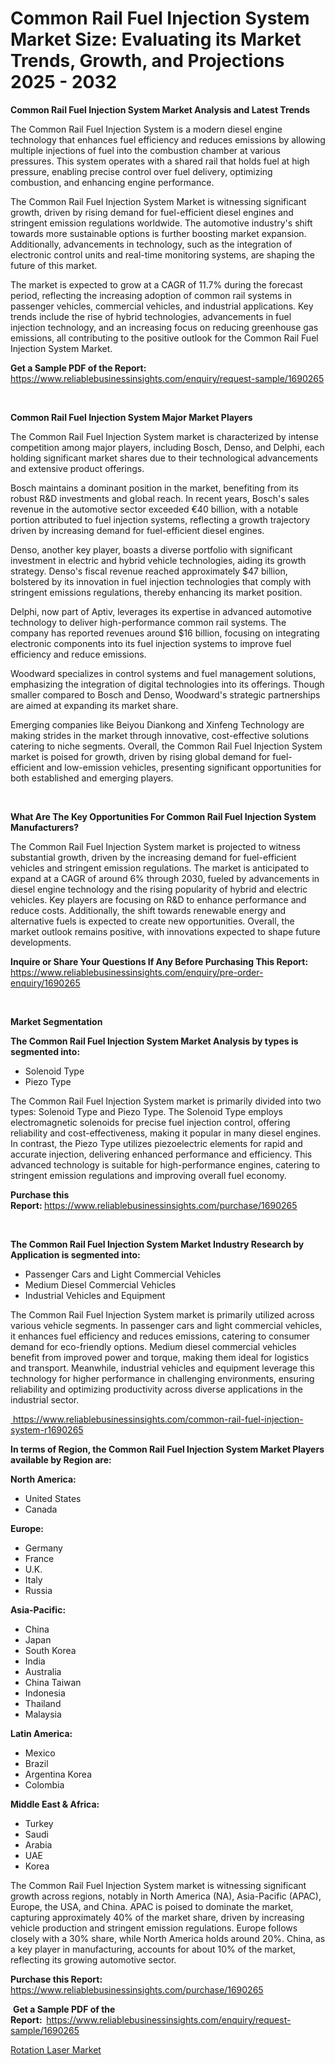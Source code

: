 <p><h1>Common Rail Fuel Injection System Market Size: Evaluating its Market Trends, Growth, and Projections 2025 - 2032</h1></p><p><strong>Common Rail Fuel Injection System Market Analysis and Latest Trends</strong></p>
<p><p>The Common Rail Fuel Injection System is a modern diesel engine technology that enhances fuel efficiency and reduces emissions by allowing multiple injections of fuel into the combustion chamber at various pressures. This system operates with a shared rail that holds fuel at high pressure, enabling precise control over fuel delivery, optimizing combustion, and enhancing engine performance. </p><p>The Common Rail Fuel Injection System Market is witnessing significant growth, driven by rising demand for fuel-efficient diesel engines and stringent emission regulations worldwide. The automotive industry's shift towards more sustainable options is further boosting market expansion. Additionally, advancements in technology, such as the integration of electronic control units and real-time monitoring systems, are shaping the future of this market.</p><p>The market is expected to grow at a CAGR of 11.7% during the forecast period, reflecting the increasing adoption of common rail systems in passenger vehicles, commercial vehicles, and industrial applications. Key trends include the rise of hybrid technologies, advancements in fuel injection technology, and an increasing focus on reducing greenhouse gas emissions, all contributing to the positive outlook for the Common Rail Fuel Injection System Market.</p></p>
<p><strong>Get a Sample PDF of the Report:&nbsp;</strong> <a href="https://www.reliablebusinessinsights.com/enquiry/request-sample/1690265?utm_campaign=2319&utm_medium=2&utm_source=Github&utm_content=ia&utm_term=26032025&utm_id=common-rail-fuel-injection-system">https://www.reliablebusinessinsights.com/enquiry/request-sample/1690265</a></p>
<p>&nbsp;</p>
<p><strong>Common Rail Fuel Injection System Major Market Players</strong></p>
<p><p>The Common Rail Fuel Injection System market is characterized by intense competition among major players, including Bosch, Denso, and Delphi, each holding significant market shares due to their technological advancements and extensive product offerings. </p><p>Bosch maintains a dominant position in the market, benefiting from its robust R&D investments and global reach. In recent years, Bosch's sales revenue in the automotive sector exceeded €40 billion, with a notable portion attributed to fuel injection systems, reflecting a growth trajectory driven by increasing demand for fuel-efficient diesel engines.</p><p>Denso, another key player, boasts a diverse portfolio with significant investment in electric and hybrid vehicle technologies, aiding its growth strategy. Denso's fiscal revenue reached approximately $47 billion, bolstered by its innovation in fuel injection technologies that comply with stringent emissions regulations, thereby enhancing its market position.</p><p>Delphi, now part of Aptiv, leverages its expertise in advanced automotive technology to deliver high-performance common rail systems. The company has reported revenues around $16 billion, focusing on integrating electronic components into its fuel injection systems to improve fuel efficiency and reduce emissions.</p><p>Woodward specializes in control systems and fuel management solutions, emphasizing the integration of digital technologies into its offerings. Though smaller compared to Bosch and Denso, Woodward's strategic partnerships are aimed at expanding its market share.</p><p>Emerging companies like Beiyou Diankong and Xinfeng Technology are making strides in the market through innovative, cost-effective solutions catering to niche segments. Overall, the Common Rail Fuel Injection System market is poised for growth, driven by rising global demand for fuel-efficient and low-emission vehicles, presenting significant opportunities for both established and emerging players.</p></p>
<p>&nbsp;</p>
<p><strong>What Are The Key Opportunities For Common Rail Fuel Injection System Manufacturers?</strong></p>
<p><p>The Common Rail Fuel Injection System market is projected to witness substantial growth, driven by the increasing demand for fuel-efficient vehicles and stringent emission regulations. The market is anticipated to expand at a CAGR of around 6% through 2030, fueled by advancements in diesel engine technology and the rising popularity of hybrid and electric vehicles. Key players are focusing on R&D to enhance performance and reduce costs. Additionally, the shift towards renewable energy and alternative fuels is expected to create new opportunities. Overall, the market outlook remains positive, with innovations expected to shape future developments.</p></p>
<p><strong>Inquire or Share Your Questions If Any Before Purchasing This Report:</strong> <a href="https://www.reliablebusinessinsights.com/enquiry/pre-order-enquiry/1690265?utm_campaign=2319&utm_medium=2&utm_source=Github&utm_content=ia&utm_term=26032025&utm_id=common-rail-fuel-injection-system">https://www.reliablebusinessinsights.com/enquiry/pre-order-enquiry/1690265</a></p>
<p>&nbsp;</p>
<p><strong>Market Segmentation</strong></p>
<p><strong>The Common Rail Fuel Injection System Market Analysis by types is segmented into:</strong></p>
<p><ul><li>Solenoid Type</li><li>Piezo Type</li></ul></p>
<p><p>The Common Rail Fuel Injection System market is primarily divided into two types: Solenoid Type and Piezo Type. The Solenoid Type employs electromagnetic solenoids for precise fuel injection control, offering reliability and cost-effectiveness, making it popular in many diesel engines. In contrast, the Piezo Type utilizes piezoelectric elements for rapid and accurate injection, delivering enhanced performance and efficiency. This advanced technology is suitable for high-performance engines, catering to stringent emission regulations and improving overall fuel economy.</p></p>
<p><strong>Purchase this Report:&nbsp;</strong><a href="https://www.reliablebusinessinsights.com/purchase/1690265?utm_campaign=2319&utm_medium=2&utm_source=Github&utm_content=ia&utm_term=26032025&utm_id=common-rail-fuel-injection-system">https://www.reliablebusinessinsights.com/purchase/1690265</a></p>
<p>&nbsp;</p>
<p><strong>The Common Rail Fuel Injection System Market Industry Research by Application is segmented into:</strong></p>
<p><ul><li>Passenger Cars and Light Commercial Vehicles</li><li>Medium Diesel Commercial Vehicles</li><li>Industrial Vehicles and Equipment</li></ul></p>
<p><p>The Common Rail Fuel Injection System market is primarily utilized across various vehicle segments. In passenger cars and light commercial vehicles, it enhances fuel efficiency and reduces emissions, catering to consumer demand for eco-friendly options. Medium diesel commercial vehicles benefit from improved power and torque, making them ideal for logistics and transport. Meanwhile, industrial vehicles and equipment leverage this technology for higher performance in challenging environments, ensuring reliability and optimizing productivity across diverse applications in the industrial sector.</p></p>
<p><a href="https://www.reliablebusinessinsights.com/common-rail-fuel-injection-system-r1690265?utm_campaign=2319&utm_medium=2&utm_source=Github&utm_content=ia&utm_term=26032025&utm_id=common-rail-fuel-injection-system">&nbsp;https://www.reliablebusinessinsights.com/common-rail-fuel-injection-system-r1690265</a></p>
<p><strong>In terms of Region, the Common Rail Fuel Injection System Market Players available by Region are:</strong></p>
<p>
    <p> <strong> North America: </strong>
        <ul>
            <li>United States</li>
            <li>Canada</li>
        </ul>
        </p> 
    <p> <strong> Europe: </strong>
        <ul>
            <li>Germany</li>
            <li>France</li>
            <li>U.K.</li>
            <li>Italy</li>
            <li>Russia</li>
        </ul>
        </p> 
    <p> <strong> Asia-Pacific: </strong>
        <ul>
            <li>China</li>
            <li>Japan</li>
            <li>South Korea</li>
            <li>India</li>
            <li>Australia</li>
            <li>China Taiwan</li>
            <li>Indonesia</li>
            <li>Thailand</li>
            <li>Malaysia</li>
        </ul>
        </p> 
    <p> <strong> Latin America: </strong>
        <ul>
            <li>Mexico</li>
            <li>Brazil</li>
            <li>Argentina Korea</li>
            <li>Colombia</li>
        </ul>
        </p> 
    <p> <strong> Middle East & Africa: </strong>
        <ul>
            <li>Turkey</li>
            <li>Saudi</li>
            <li>Arabia</li>
            <li>UAE</li>
            <li>Korea</li>
        </ul>
    </p>
    </p>
<p><p>The Common Rail Fuel Injection System market is witnessing significant growth across regions, notably in North America (NA), Asia-Pacific (APAC), Europe, the USA, and China. APAC is poised to dominate the market, capturing approximately 40% of the market share, driven by increasing vehicle production and stringent emission regulations. Europe follows closely with a 30% share, while North America holds around 20%. China, as a key player in manufacturing, accounts for about 10% of the market, reflecting its growing automotive sector.</p></p>
<p><strong>Purchase this Report: </strong><a href="https://www.reliablebusinessinsights.com/purchase/1690265?utm_campaign=2319&utm_medium=2&utm_source=Github&utm_content=ia&utm_term=26032025&utm_id=common-rail-fuel-injection-system">https://www.reliablebusinessinsights.com/purchase/1690265</a></p>
<p>&nbsp;<strong>Get a Sample PDF of the Report:&nbsp;&nbsp;</strong><a href="https://www.reliablebusinessinsights.com/enquiry/request-sample/1690265?utm_campaign=2319&utm_medium=2&utm_source=Github&utm_content=ia&utm_term=26032025&utm_id=common-rail-fuel-injection-system">https://www.reliablebusinessinsights.com/enquiry/request-sample/1690265</a></p>
<p><strong></strong></p>
<p><p><a href="https://github.com/oslieselotte2192/Market-Research-Report-List-1/blob/main/rotation-laser-market.md?utm_campaign=2319&utm_medium=2&utm_source=Github&utm_content=ia&utm_term=26032025&utm_id=common-rail-fuel-injection-system">Rotation Laser Market</a></p></p>